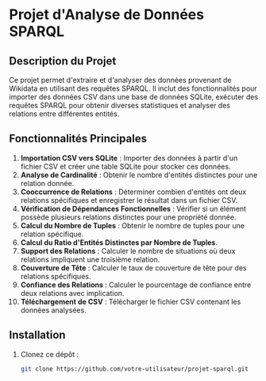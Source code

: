 # Projet d'Analyse de Données SPARQL

## Description du Projet

Ce projet permet d'extraire et d'analyser des données provenant de Wikidata en utilisant des requêtes SPARQL. Il inclut des fonctionnalités pour importer des données CSV dans une base de données SQLite, exécuter des requêtes SPARQL pour obtenir diverses statistiques et analyser des relations entre différentes entités.

## Fonctionnalités Principales

1. **Importation CSV vers SQLite** : Importer des données à partir d'un fichier CSV et créer une table SQLite pour stocker ces données.
2. **Analyse de Cardinalité** : Obtenir le nombre d'entités distinctes pour une relation donnée.
3. **Cooccurrence de Relations** : Déterminer combien d'entités ont deux relations spécifiques et enregistrer le résultat dans un fichier CSV.
4. **Vérification de Dépendances Fonctionnelles** : Vérifier si un élément possède plusieurs relations distinctes pour une propriété donnée.
5. **Calcul du Nombre de Tuples** : Obtenir le nombre de tuples pour une relation spécifique.
6. **Calcul du Ratio d'Entités Distinctes par Nombre de Tuples**.
7. **Support des Relations** : Calculer le nombre de situations où deux relations impliquent une troisième relation.
8. **Couverture de Tête** : Calculer le taux de couverture de tête pour des relations spécifiques.
9. **Confiance des Relations** : Calculer le pourcentage de confiance entre deux relations avec implication.
10. **Téléchargement de CSV** : Télécharger le fichier CSV contenant les données analysées.

## Installation

1. Clonez ce dépôt :
   ```bash
   git clone https://github.com/votre-utilisateur/projet-sparql.git
